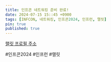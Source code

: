 ```yaml
---
title: 인프콘 네트워킹 준비 완료!
date: 2024-07-15 15::45 +0900
tags: [INFCON, 네트워킹, 인프콘2024, 인프런, 랠릿]
pin: true
published: true
---
```


[랠릿 프로필 주소](https://www.rallit.com/hub/resumes/28302/%EC%9D%B4%EC%8A%B9%EC%9A%B0?isExpanded=true)

#인프콘2024 #인프런 #랠릿
